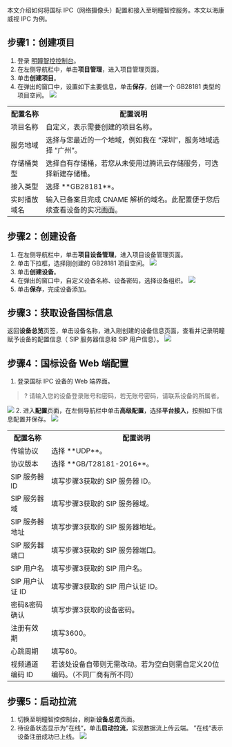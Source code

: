 本文介绍如何将国标 IPC（网络摄像头）配置和接入至明瞳智控服务。本文以海康威视 IPC 为例。

## 步骤1：创建项目

1. 登录 [明瞳智控控制台](https://console.cloud.tencent.com/iss)。
2. 在左侧导航栏中，单击**项目管理**，进入项目管理页面。
3. 单击**创建项目**。
4. 在弹出的窗口中，设置如下主要信息，单击**保存**，创建一个 GB28181 类型的项目空间。
![](https://qcloudimg.tencent-cloud.cn/raw/d4fe2f31d236a944ada6ff5813e5a12e.png)
<table>
	<tr><th>配置名称</th><th>配置说明</th></tr>
	<tr><td>项目名称</td><td>自定义，表示需要创建的项目名称。</td></tr>
	<tr><td>服务地域</td><td>选择与您最近的一个地域，例如我在 “深圳”，服务地域选择 “广州”。</td></tr>
	<tr><td>存储桶类型</td><td>选择自有存储桶，若您从未使用过腾讯云存储服务，可选择新建存储桶。</td></tr>
	<tr><td>接入类型</td><td>选择 **GB28181**。</td></tr>
	<tr><td>实时播放域名</td><td>输入已备案且完成 CNAME 解析的域名。此配置便于您后续查看设备的实况画面。</td></tr>
</table>

## 步骤2：创建设备

1. 在左侧导航栏中，单击**项目设备管理**，进入项目设备管理页面。
2. 单击下拉框，选择刚创建的 GB28181 项目空间。
![](https://qcloudimg.tencent-cloud.cn/raw/71dcd5edcc46376b88f80422fc165788.png)
3. 单击**创建设备**。
4. 在弹出的窗口中，自定义设备名称、设备密码，选择设备组织。
![](https://qcloudimg.tencent-cloud.cn/raw/10f8be9499b3d9dbae4aac4d81be44d5.png)
5. 单击**保存**，完成设备添加。


## 步骤3：获取设备国标信息

返回**设备总览**页签，单击设备名称，进入刚创建的设备信息页面，查看并记录明瞳赋予设备的配置信息（ SIP 服务器信息和 SIP 用户信息）。
![](https://qcloudimg.tencent-cloud.cn/raw/463299683b8b6880123ade42b04c9259.png)


## 步骤4：国标设备 Web 端配置

1. 登录国标 IPC 设备的 Web 端界面。
>? 请输入您的设备登录账号和密码，若无账号密码，请联系设备的所属者。
>
![](https://qcloudimg.tencent-cloud.cn/raw/66bcc7f8055a46026cc7ce42191a580b.png)
2. 进入**配置**页面，在左侧导航栏中单击**高级配置**，选择**平台接入**，按照如下信息配置并保存。
![](https://qcloudimg.tencent-cloud.cn/raw/ef6a47d2e96fe20c20375fe560141214.png)
<table>
	<tr><th>配置名称</th><th>配置说明</th></tr>
	<tr><td>传输协议</td><td>选择 **UDP**。</td></tr>
	<tr><td>协议版本</td><td>选择 **GB/T28181-2016**。</td></tr>
	<tr><td>SIP 服务器 ID</td><td>填写步骤3获取的 SIP 服务器 ID。</td></tr>
	<tr><td>SIP 服务器域</td><td>填写步骤3获取的 SIP 服务器域。</td></tr>
	<tr><td>SIP 服务器地址</td><td>填写步骤3获取的 SIP 服务器地址。</td></tr>
	<tr><td>SIP 服务器端口</td><td>填写步骤3获取的 SIP 服务器端口。</td></tr>
	<tr><td>SIP 用户名</td><td>填写步骤3获取的 SIP 用户名。</td></tr>
	<tr><td>SIP 用户认证 ID</td><td>填写步骤3获取的 SIP 用户认证 ID。</td></tr>
	<tr><td>密码&密码确认</td><td>填写步骤3获取的设备密码。</td></tr>
	<tr><td>注册有效期</td><td>填写3600。</td></tr>
	<tr><td>心跳周期</td><td>填写60。</td></tr>
	<tr><td>视频通道编码 ID</td><td>若该处设备自带则无需改动。若为空白则需自定义20位编码。（不同厂商有所不同）</td></tr>
</table>

## 步骤5：启动拉流

1. 切换至明瞳智控控制台，刷新**设备总览**页面。
2. 待设备状态显示为”在线“，单击**启动拉流**，实现数据流上传云端。
”在线“表示设备注册成功已上线。
![](https://qcloudimg.tencent-cloud.cn/raw/1afacc4e955a6178dd0d08bcdaed0f93.png)


